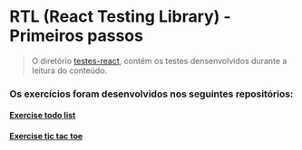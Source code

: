 # RTL (React Testing Library) - Primeiros passos

> O diretório [testes-react](./testes-react/src), contém os testes densenvolvidos durante a leitura do conteúdo.

### Os exercícios foram desenvolvidos nos seguintes repositórios:

#### [Exercise todo list](https://github.com/lucas-da-silva/exercise-todo-list)

#### [Exercise tic tac toe](https://github.com/lucas-da-silva/exercise-tic-tac-toe)
